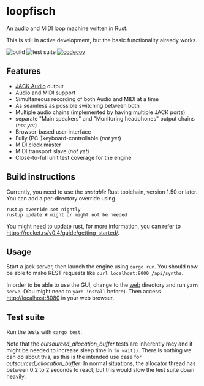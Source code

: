 loopfisch
=========

An audio and MIDI loop machine written in Rust.

This is still in active development, but the basic functionality already works.

![build](https://github.com/Windfisch/loopfisch/workflows/build/badge.svg)
![test suite](https://github.com/Windfisch/loopfisch/workflows/test%20suite/badge.svg)
[![codecov](https://codecov.io/gh/Windfisch/loopfisch/branch/master/graph/badge.svg?token=TTT5P17K18)](https://codecov.io/gh/Windfisch/loopfisch)

Features
--------

- [JACK Audio](https://jackaudio.org) output
- Audio and MIDI support
- Simultaneous recording of both Audio and MIDI at a time
- As seamless as possible switching between both
- Multiple audio chains (implemented by having multiple JACK ports)
- separate "Main speakers" and "Monitoring headphones" output chains (_not yet_)
- Browser-based user interface
- Fully (PC-)keyboard-controllable (_not yet_)
- MIDI clock master
- MIDI transport slave (_not yet_)
- Close-to-full unit test coverage for the engine

Build instructions
------------------

Currently, you need to use the *unstable* Rust toolchain, version 1.50 or later. 
You can add a per-directory override using

```
rustup override set nightly
rustup update # might or might not be needed
```

You might need to update rust, for more information, you can refer to
https://rocket.rs/v0.4/guide/getting-started/.

Usage
-----

Start a jack server, then launch the engine using `cargo run`. You should now be able to make REST requests
like `curl localhost:8000 /api/synths`.

In order to be able to use the GUI, change to the [web](web) directory and run `yarn serve`. (You might need to `yarn install` before). Then access [http://localhost:8080](http://localhost:8080) in your web browser.

Test suite
----------

Run the tests with `cargo test`.

Note that the *outsourced_allocation_buffer* tests are inherently racy and it might be needed to increase
sleep time in `fn wait()`. There is nothing we can do about this, as this is the intended use case for
*outsourced_allocation_buffer*. In normal situations, the allocator thread has between 0.2 to 2 seconds
to react, but this would slow the test suite down heavily.
